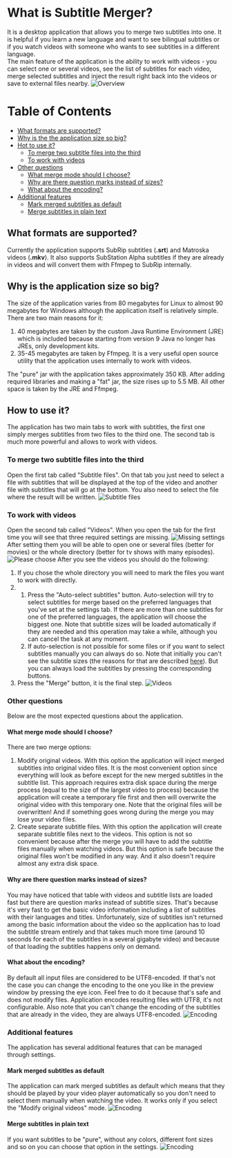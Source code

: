 # What is Subtitle Merger?
It is a desktop application that allows you to merge two subtitles into one. It is helpful if you learn a new language 
and want to see bilingual subtitles or if you watch videos with someone who wants to see subtitles in a different
language.<br/>
The main feature of the application is the ability to work with videos - you can select one or several videos, see the
list of subtitles for each video, merge selected subtitles and inject the result right back into the videos or save to
external files nearby.
![Overview](/readme_images/overview.png)


# Table of Contents  
* [What formats are supported?](#formats)  
* [Why is the the application size so big?](#size)  
* [Hot to use it?](#how_to_use)
    * [To merge two subtitle files into the third](#subtitle_files_tab)
    * [To work with videos](#videos_tab)
* [Other questions](#other_question)
    * [What merge mode should I choose?](#merge_mode)
    * [Why are there question marks instead of sizes?](#why_question_marks)
    * [What about the encoding?](#encoding)
* [Additional features](#additional_features)
    * [Mark merged subtitles as default](#mark_as_default)
    * [Merge subtitles in plain text](#plain_text)


<a name="formats"></a>
## What formats are supported?
Currently the application supports SubRip subtitles (**.srt**) and Matroska videos (**.mkv**). It also supports
SubStation Alpha subtitles if they are already in videos and will convert them with Ffmpeg to SubRip internally.


<a name="size"></a>
## Why is the application size so big?
The size of the application varies from 80 megabytes for Linux to almost 90 megabytes for Windows although the 
application itself is relatively simple.<br/>
There are two main reasons for it:
1. 40 megabytes are taken by the custom Java Runtime Environment (JRE) which is included because starting from version 9
Java no longer has JREs, only development kits.
2. 35-45 megabytes are taken by Ffmpeg. It is a very useful open source utility that the application uses internally to
work with videos. 

The "pure" jar with the application takes approximately 350 KB. After adding required libraries and making a "fat" jar, 
the size rises up to 5.5 MB. All other space is taken by the JRE and Ffmpeg.


<a name="how_to_use"></a>
## How to use it?
The application has two main tabs to work with subtitles, the first one simply merges subtitles from two files to the
third one. The second tab is much more powerful and allows to work with videos.


<a name="subtitle_files_tab"></a>
### To merge two subtitle files into the third
Open the first tab called "Subtitle files". On that tab you just need to select a file with subtitles that will be
displayed at the top of the video and another file with subtitles that will go at the bottom. You also need to select 
the file where the result will be written.
![Subtitle files](/readme_images/subtitle_files.png)


<a name="videos_tab"></a>
### To work with videos
Open the second tab called "Videos". When you open the tab for the first time you will see that three required settings
are missing.
![Missing settings](/readme_images/missing_settings.png)
After setting them you will be able to open one or several files (better for movies) or the whole
directory (better for tv shows with many episodes).
![Please choose](/readme_images/please_choose.png)
After you see the videos you should do the following:
1. If you chose the whole directory you will need to mark the files you want to work with directly.
2.
    1. Press the "Auto-select subtitles" button. Auto-selection will try to select subtitles for merge based on the 
preferred languages that you've set at the settings tab. If there are more than one subtitles for one of the preferred 
languages, the application will choose the biggest one. Note that subtitle sizes will be loaded automatically if they
are needed and this operation may take a while, although you can cancel the task at any moment.
    2. If auto-selection is not possible for some files or if you want to select subtitles manually you can always do 
    so.
Note that initially you can't see the subtitle sizes (the reasons for that are described [here](#why_question_marks)). 
But you can always load the subtitles by pressing the corresponding buttons. 
3. Press the "Merge" button, it is the final step.
![Videos](/readme_images/videos.png)


<a name="other_question"></a>
### Other questions
Below are the most expected questions about the application.


<a name="merge_mode"></a>
#### What merge mode should I choose?
There are two merge options:
1. Modify original videos. With this option the application will inject merged subtitles into original video files. It
is the most convenient option since everything will look as before except for the new merged subtitles in the subtitle 
list. This approach requires extra disk space during the merge process (equal to the size of the largest video to
process) because the application will create a temporary file first and then will overwrite the original video with this 
temporary one. Note that the original files will be overwritten! And if something goes wrong during the merge you may 
lose your video files.
2. Create separate subtitle files. With this option the application will create separate subtitle files next to the 
videos. This option is not so convenient because after the merge you will have to add the subtitle files manually when 
watching videos. But this option is safe because the original files won't be modified in any way. And it also doesn't
require almost any extra disk space.


<a name="why_question_marks"></a>
#### Why are there question marks instead of sizes?
You may have noticed that table with videos and subtitle lists are loaded fast but there are question marks instead of
subtitle sizes. That's because it's very fast to get the basic video information including a list of subtitles with
their languages and titles. Unfortunately, size of subtitles isn't returned among the basic information about the video
so the application has to load the subtitle stream entirely and that takes much more time (around 10 seconds for each of
the subtitles in a several gigabyte video) and because of that loading the subtitles happens only on demand.


<a name="encoding"></a>
#### What about the encoding?
By default all input files are considered to be UTF8-encoded. If that's not the case you can change the encoding to the
one you like in the preview window by pressing the eye icon. Feel free to do it because that's safe and does not modify 
files. Application encodes resulting files with UTF8, it's not configurable. Also note that you can't change the 
encoding of the subtitles that are already in the video, they are always UTF8-encoded.
![Encoding](/readme_images/preview_encoding.png)


<a name="additional_features"></a>
### Additional features
The application has several additional features that can be managed through settings.


<a name="mark_as_default"></a>
#### Mark merged subtitles as default
The application can mark merged subtitles as default which means that they should be played by your video player 
automatically so you don't need to select them manually when watching the video. It works only if you select the "Modify
original videos" mode. 
![Encoding](/readme_images/mark_as_default.png)

 
<a name="plain_text"></a>
#### Merge subtitles in plain text
If you want subtitles to be "pure", without any colors, different font sizes and so on you can choose that option in 
the settings.
![Encoding](/readme_images/plain_text.png)